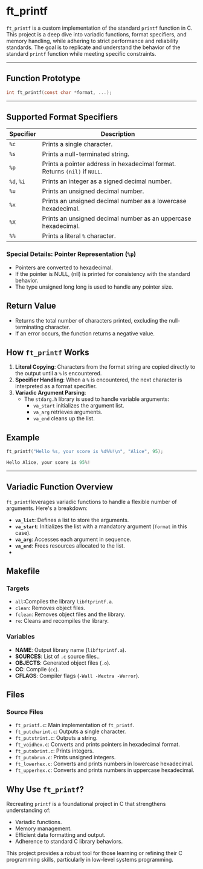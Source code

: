 # ft_printf

`ft_printf` is a custom implementation of the standard `printf` function in C. This project is a deep dive into variadic functions, format specifiers, and memory handling, while adhering to strict performance and reliability standards. The goal is to replicate and understand the behavior of the standard `printf` function while meeting specific constraints.

---
## Function Prototype

```c
int ft_printf(const char *format, ...);
````
---
## Supported Format Specifiers

| Specifier | Description |
|-----------|-------------|
| `%c`      | Prints a single character. |
| `%s`      | Prints a null-terminated string. |
| `%p`      | Prints a pointer address in hexadecimal format. Returns `(nil)` if `NULL`. |
| `%d`, `%i`| Prints an integer as a signed decimal number. |
| `%u`      | Prints an unsigned decimal number. |
| `%x`      | Prints an unsigned decimal number as a lowercase hexadecimal. |
| `%X`      | Prints an unsigned decimal number as an uppercase hexadecimal. |
| `%%`      | Prints a literal `%` character. |

### Special Details: Pointer Representation (`%p`)

- Pointers are converted to hexadecimal.
- If the pointer is NULL, (nil) is printed for consistency with the standard behavior.
- The type unsigned long long is used to handle any pointer size.

## Return Value
- Returns the total number of characters printed, excluding the null-terminating character.
- If an error occurs, the function returns a negative value.

## How `ft_printf` Works

1. **Literal Copying**: Characters from the format string are copied directly to the output until a `%` is encountered.
2. **Specifier Handling**: When a `%` is encountered, the next character is interpreted as a format specifier.
3. **Variadic Argument Parsing**:
   - The `stdarg.h` library is used to handle variable arguments:
     - `va_start` initializes the argument list.
     - `va_arg` retrieves arguments.
     - `va_end` cleans up the list.

## Example

```c
ft_printf("Hello %s, your score is %d%%!\n", "Alice", 95);
````
```c
Hello Alice, your score is 95%!
````
---
## Variadic Function Overview
`ft_printf`leverages variadic functions to handle a flexible number of arguments. Here's a breakdown:

- **`va_list`**: Defines a list to store the arguments.
- **`va_start`**: Initializes the list with a mandatory argument (`format` in this case).
- **`va_arg`**: Accesses each argument in sequence.
- **`va_end`**: Frees resources allocated to the list.
- 
## Makefile

### Targets
- `all`:Compiles the library `libftprintf.a`.
- `clean`: Removes object files.
- `fclean`: Removes object files and the library.
- `re`: Cleans and recompiles the library.

### Variables
- **NAME**: Output library name (`libftprintf.a`).
- **SOURCES**: List of `.c` source files..
- **OBJECTS**: Generated object files (`.o`).
- **CC**: Compile (`cc`).
- **CFLAGS**: Compiler flags (`-Wall -Wextra -Werror`).

## Files

### Source Files
- `ft_printf.c`: Main implementation of `ft_printf`.
- `ft_putcharint.c`: Outputs a single character.
- `ft_putstrint.c`: Outputs a string.
- `ft_voidhex.c`: Converts and prints pointers in hexadecimal format.
- `ft_putnbrint.c`: Prints integers.
- `ft_putnbrun.c`: Prints unsigned integers.
- `ft_lowerhex.c`: Converts and prints numbers in lowercase hexadecimal.
- `ft_upperhex.c`: Converts and prints numbers in uppercase hexadecimal.

## Why Use `ft_printf`?

Recreating `printf` is a foundational project in C that strengthens understanding of:

- Variadic functions.
- Memory management.
- Efficient data formatting and output.
- Adherence to standard C library behaviors.

This project provides a robust tool for those learning or refining their C programming skills, particularly in low-level systems programming.

